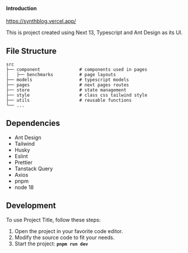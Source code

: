 #### Introduction

https://synthblog.vercel.app/

This is project created using Next 13, Typescript and Ant Design as its UI.

## File Structure

    src
    ├── component               # components used in pages
    │   ├── benchmarks          # page layouts
    ├── models                  # typescript models 
    ├── pages                   # next pages routes
    ├── store                   # state management
    ├── style                   # class css tailwind style
    ├── utils                   # reusable functions
    └── ...


## Dependencies

- Ant Design
- Tailwind
- Husky
- Eslint
- Prettier
- Tanstack Query             
- Axios
- pnpm
- node 18

## Development

To use Project Title, follow these steps:
1. Open the project in your favorite code editor.
2. Modify the source code to fit your needs.
3. Start the project: **`pnpm run dev`**
